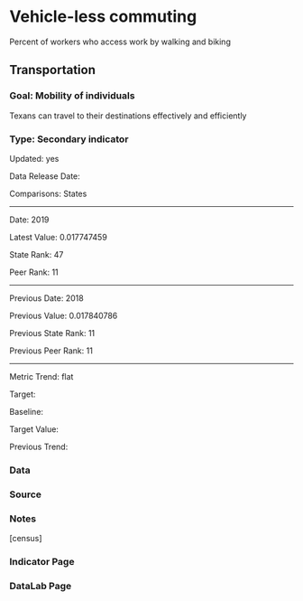 # Vehicle-less commuting

Percent of workers who access work by walking and biking

## Transportation

### Goal: Mobility of individuals

Texans can travel to their destinations effectively and efficiently

### Type: Secondary indicator

Updated: yes

Data Release Date: 


Comparisons: States


----

Date: 2019

Latest Value: 0.017747459

State Rank: 47

Peer Rank: 11


----

Previous Date:  2018

Previous Value: 0.017840786

Previous State Rank:   11

Previous Peer Rank: 11


----
Metric Trend: flat

Target: 

Baseline: 

Target Value: 

Previous Trend: 



<!--### Value

| Year        |  Value      | Rank        | Previous Year | Previous Value | Previous Rank | Trend | 
| ----------- | ----------- | ----------- | ----------- | ----------- | ----------- | -----------|
|   2019       | 1.77%      |  46         |      2019   |   1.78%     |      46     |    flat    | 

-->
### Data

### Source

### Notes

[census]

### Indicator Page


### DataLab Page
